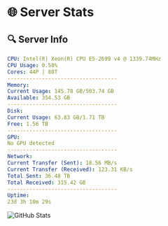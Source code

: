 # 🌐 Server Stats
## 🔍 Server Info
```yaml
CPU: Intel(R) Xeon(R) CPU E5-2699 v4 @ 1339.74MHz
CPU Usage: 0.50%
Cores: 44P | 88T
-----------------------------------
Memory:
Current Usage: 145.78 GB/503.74 GB
Available: 354.53 GB
-----------------------------------
Disk:
Current Usage: 63.83 GB/1.71 TB
Free: 1.56 TB
-----------------------------------
GPU:
No GPU detected
-----------------------------------
Network:
Current Transfer (Sent): 18.56 MB/s
Current Transfer (Received): 123.31 KB/s
Total Sent: 36.48 TB
Total Received: 315.42 GB
-----------------------------------
Uptime:
23d 3h 10m 29s
```
![GitHub Stats](https://img.shields.io/badge/Updated-2025-03-31_00:33:18-blue)